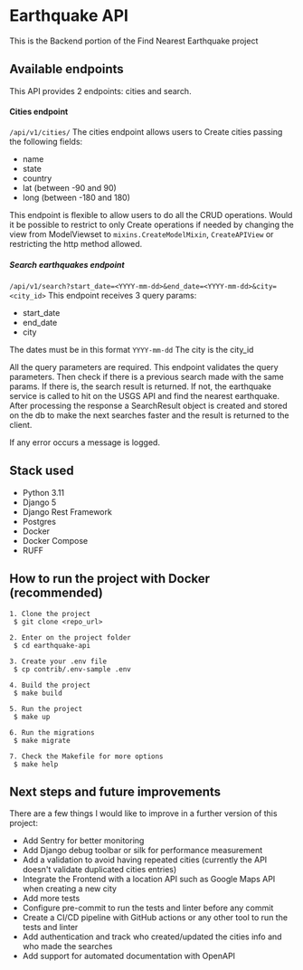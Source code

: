 # Earthquake API

 This is the Backend portion of the Find Nearest Earthquake project

## Available endpoints

This API provides 2 endpoints: cities and search.
#### Cities endpoint
`/api/v1/cities/`
The cities endpoint allows users to Create cities passing the following fields:
* name
* state
* country
* lat (between -90 and 90)
* long (between -180 and 180)

This endpoint is flexible to allow users to do all the CRUD operations. 
Would it be possible to restrict to only Create operations if needed by changing the view from ModelViewset to 
`mixins.CreateModelMixin`, `CreateAPIView` or restricting the http method allowed.

##### Search earthquakes endpoint
`/api/v1/search?start_date=<YYYY-mm-dd>&end_date=<YYYY-mm-dd>&city=<city_id>`
This endpoint receives 3 query params:
* start_date
* end_date
* city

The dates must be in this format `YYYY-mm-dd`
The city is the city_id

All the query parameters are required.
This endpoint validates the query parameters. Then check if there is a previous search made with the same params.
If there is, the search result is returned. If not, the earthquake service is called to hit on the USGS API and find
the nearest earthquake. After processing the response a SearchResult object is created and stored on the db to make the
next searches faster and the result is returned to the client.

If any error occurs a message is logged.

## Stack used
* Python 3.11
* Django 5
* Django Rest Framework
* Postgres
* Docker
* Docker Compose
* RUFF

## How to run the project with Docker (recommended)

```
1. Clone the project
 $ git clone <repo_url>
 
2. Enter on the project folder
 $ cd earthquake-api
 
3. Create your .env file
 $ cp contrib/.env-sample .env
 
4. Build the project
 $ make build
 
5. Run the project
 $ make up
 
6. Run the migrations
 $ make migrate
 
7. Check the Makefile for more options
 $ make help
```

## Next steps and future improvements
There are a few things I would like to improve in a further version of this project:
* Add Sentry for better monitoring
* Add Django debug toolbar or silk for performance measurement
* Add a validation to avoid having repeated cities (currently the API doesn't validate duplicated cities entries)
* Integrate the Frontend with a location API such as Google Maps API when creating a new city
* Add more tests
* Configure pre-commit to run the tests and linter before any commit
* Create a CI/CD pipeline with GitHub actions or any other tool to run the tests and linter
* Add authentication and track who created/updated the cities info and who made the searches
* Add support for automated documentation with OpenAPI 
